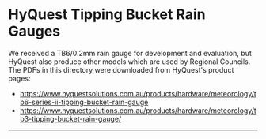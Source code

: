 # HyQuest Tipping Bucket Rain Gauges

We received a TB6/0.2mm rain gauge for development and evaluation, but HyQuest also produce other models which are used by Regional Councils. The PDFs in this directory were downloaded from HyQuest's product pages:

- <https://www.hyquestsolutions.com.au/products/hardware/meteorology/tb6-series-ii-tipping-bucket-rain-gauge>
- <https://www.hyquestsolutions.com.au/products/hardware/meteorology/tb3-tipping-bucket-rain-gauge/>

---
